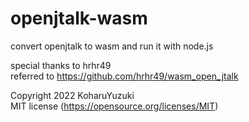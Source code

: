# openjtalk-wasm
convert openjtalk to wasm and run it with node.js

special thanks to hrhr49  
referred to https://github.com/hrhr49/wasm_open_jtalk

Copyright 2022 KoharuYuzuki  
MIT license (https://opensource.org/licenses/MIT)